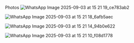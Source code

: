Photos 
![WhatsApp Image 2025-09-03 at 15 21 19_ce783ab2](https://github.com/user-attachments/assets/bbc64f8a-6f89-43c8-9058-0c119bed58c2)

![WhatsApp Image 2025-09-03 at 15 21 18_6afb5aec](https://github.com/user-attachments/assets/f271ac24-2241-4742-9d76-a8c95414cb98)

![WhatsApp Image 2025-09-03 at 15 21 14_94b0e622](https://github.com/user-attachments/assets/d4b92036-e7b4-4665-9059-8e15ccab03c9)

![WhatsApp Image 2025-09-03 at 15 21 10_f08d1778](https://github.com/user-attachments/assets/e5044876-7dd7-47e9-84fd-0530ec7d79df)
